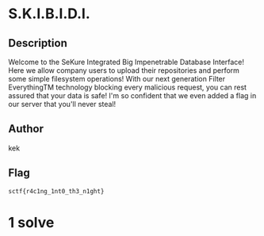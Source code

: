 # S.K.I.B.I.D.I.

## Description

Welcome to the SeKure Integrated Big Impenetrable Database Interface!
Here we allow company users to upload their repositories and perform some simple filesystem operations!
With our next generation Filter EverythingTM technology blocking every malicious request, you can rest assured that your data is safe!
I'm so confident that we even added a flag in our server that you'll never steal!

## Author

kek

## Flag

`sctf{r4c1ng_1nt0_th3_n1ght}`

# 1 solve
